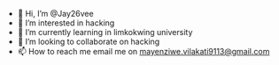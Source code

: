 - 👋 Hi, I’m @Jay26vee
- 👀 I’m interested in hacking 
- 🌱 I’m currently learning in limkokwing university 
- 💞️ I’m looking to collaborate on hacking 
- 📫 How to reach me email me on mayenziwe.vilakati9113@gmail.com

<!---
Jay26vee/Jay26vee is a ✨ special ✨ repository because its `README.md` (this file) appears on your GitHub profile.
You can click the Preview link to take a look at your changes.
--->
